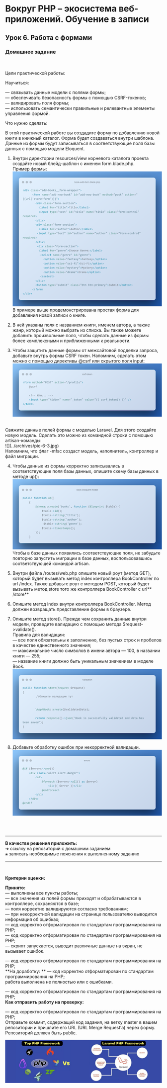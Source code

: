 # Вокруг PHP – экосистема веб-приложений. Обучение в записи
## Урок 6. Работа с формами
### Домашнее задание
<br><br>
Цели практической работы:<br>

Научиться:<br>

— связывать данные модели с полями формы;<br>
— обеспечивать безопасность формы с помощью CSRF-токенов;<br>
— валидировать поля формы;<br>
— использовать семантически правильные и релевантные элементы управления формой.<br>

Что нужно сделать:<br>

В этой практической работе вы создадите форму по добавлению новой книги в книжный каталог. Форма будет создаваться внутри шаблона. Данные из формы будут записываться в соответствующие поля базы данных с помощью модели Eloquent.

1. Внутри директории resources/view корневого каталога проекта создайте новый блейд-шаблон с именем form.blade.php.<br>
   Пример формы:<br>
![](../archives/pic-6-1.jpg)
   <br>
   В примере выше продемонстрирована простая форма для добавления новой записи о книге.<br> 
2. В ней указаны поля с названием книги, именем автора, а также жанр, который можно выбрать из списка. Вы также можете добавить произвольные поля, чтобы сделать данные из формы более комплексными и приближенными к реальности.

2. Чтобы защитить данные формы от межсайтовой подделки запроса, добавьте внутрь формы CSRF токен. Напомним, сделать этом можно с помощью директивы @csrf или скрытого поля input:<br>
![](../archives/pic-6-2.jpg)
<br>
Свяжите данные полей формы с моделью Laravel. Для этого создайте новую модель. Сделать это можно из командной строки с помощью artisan-команды:<br>
![](../archives/pic-6-3.jpg)<br>
Напомним, что флаг -mfsc создаст модель, наполнитель, контроллер и файл миграции.

4. Чтобы данные из формы корректно записывались в соответствующие поля базы данных, опишите схему базы данных в методе up():<br>
![](../archives/pic-6-4.jpg)<br>
   Чтобы в базе данных появились соответствующие поля, не забудьте повторно запустить миграции в базе данных, воспользовавшись соответствующей командой artisan.

5. Внутри файла /routes/web.php опишите новый роут (метод GET), который будет вызывать метод index контроллера BookController по url /index. Также добавьте роут с методом POST, который будет вызывать метод store того же контроллера BookController с url** /store**

6. Опишите метод index внутри контроллера BookController. Метод должен возвращать представление формы в браузере.

7. Опишите метод store(). Прежде чем сохранить данные внутри модели, проведите валидацию с помощью метода $request->validate(). <br>Правила для валидации:<br>
   — все поля обязательны к заполнению, без пустых строк и пробелов в качестве единственного значения;<br>
   — максимальное число символов в имени автора — 100, в названии книги — 255;<br>
   — название книги должно быть уникальным значением в моделе Book.<br>
![](../archives/pic-6-5.jpg)
8. Добавьте обработку ошибок при некорректной валидации.<br>
![](../archives/pic-6-6.jpg)<br>


<br><br><hr>
**В качестве решения приложить:** <br>
➔ ссылку на репозиторий с домашним заданием <br>
⚹ записать необходимые пояснения к выполненному заданию<hr><br>

**Критерии оценки:** <br>

**Принято:** <br>
— выполнены все пункты работы; <br>
— все значения из полей формы приходят и обрабатываются в контроллере, сохраняются в базе; <br>
— поля корректно валидируются согласно требованиям; <br>
— при некорректной валидации на странице пользователю выводится информация об ошибках; <br>
— код корректно отформатирован по стандартам программирования на PHP; <br>
— код корректно отформатирован по стандартам программирования на PHP; <br>
— скрипт запускается, выводит различные данные на экран, не вызывает ошибок.

— код корректно отформатирован по стандартам программирования на PHP; <br>
**На доработку: **
— код корректно отформатирован по стандартам программирования на PHP; <br>
работа выполнена не полностью или с ошибками.

— код корректно отформатирован по стандартам программирования на PHP; <br>
**Как отправить работу на проверку:**

— код корректно отформатирован по стандартам программирования на PHP; <br>
Отправьте коммит, содержащий код задания, на ветку master в вашем репозитории и пришлите его URL (URL Merge Request’а) через форму. Репозиторий должен быть public.


![PHP Laravel Framework](../archives/i-min.jpg)

<br><br><br>